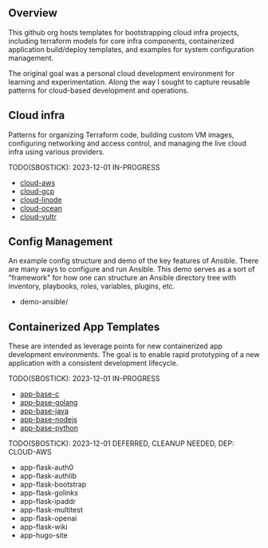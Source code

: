 Overview
--------

This github org hosts templates for bootstrapping cloud infra projects,
including terraform models for core infra components, containerized application
build/deploy templates, and examples for system configuration management.

The original goal was a personal cloud development environment for
learning and experimentation. Along the way I sought to capture reusable
patterns for cloud-based development and operations.


Cloud infra
-----------

Patterns for organizing Terraform code, building custom VM images, configuring
networking and access control, and managing the live cloud infra using
various providers.

TODO(SBOSTICK): 2023-12-01 IN-PROGRESS
* [cloud-aws](https://github.com/coreinfra-org/cloud-aws)
* [cloud-gcp](https://github.com/coreinfra-org/cloud-gcp)
* [cloud-linode](https://github.com/coreinfra-org/cloud-linode)
* [cloud-ocean](https://github.com/coreinfra-org/cloud-ocean)
* [cloud-vultr](https://github.com/coreinfra-org/cloud-vultr)


Config Management
-----------------

An example config structure and demo of the key features of Ansible.
There are many ways to configure and run Ansible. This demo serves as a
sort of "framework" for how one can structure an Ansible directory tree
with inventory, playbooks, roles, variables, plugins, etc.

* demo-ansible/


Containerized App Templates
---------------------------

These are intended as leverage points for new containerized app development
environments. The goal is to enable rapid prototyping of a new application
with a consistent development lifecycle.

TODO(SBOSTICK): 2023-12-01 IN-PROGRESS
* [app-base-c](https://github.com/coreinfra-org/app-base-c)
* [app-base-golang](https://github.com/coreinfra-org/app-base-golang)
* [app-base-java](https://github.com/coreinfra-org/app-base-java)
* [app-base-nodejs](https://github.com/coreinfra-org/app-base-nodejs)
* [app-base-python](https://github.com/coreinfra-org/app-base-python)

TODO(SBOSTICK): 2023-12-01 DEFERRED, CLEANUP NEEDED, DEP: CLOUD-AWS
* app-flask-auth0
* app-flask-authlib
* app-flask-bootstrap
* app-flask-golinks
* app-flask-ipaddr
* app-flask-multitest
* app-flask-openai
* app-flask-wiki
* app-hugo-site
